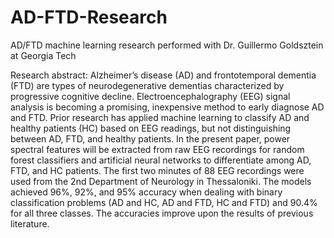# AD-FTD-Research
AD/FTD machine learning research performed with Dr. Guillermo Goldsztein at Georgia Tech

Research abstract:
Alzheimer’s disease (AD) and frontotemporal dementia (FTD) are types of neurodegenerative dementias characterized by progressive cognitive decline. Electroencephalography (EEG) signal analysis is becoming a promising, inexpensive method to early diagnose AD and FTD. Prior research has applied machine learning to classify AD and healthy patients (HC) based on EEG readings, but not distinguishing between AD, FTD, and healthy patients. In the present paper, power spectral features will be extracted from raw EEG recordings for random forest classifiers and artificial neural networks to differentiate among AD, FTD, and HC patients. The first two minutes of 88 EEG recordings were used from the 2nd Department of Neurology in Thessaloniki. The models achieved 96%, 92%, and 95% accuracy when dealing with binary classification problems (AD and HC, AD and FTD, HC and FTD) and 90.4% for all three classes. The accuracies improve upon the results of previous literature.
